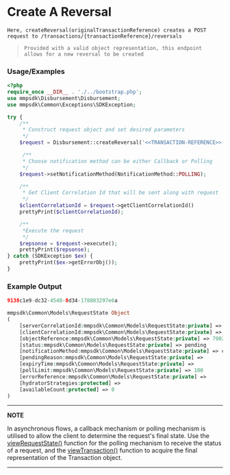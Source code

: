 # Create A Reversal

`Here, createReversal(originalTransactionReference) creates a POST request to /transactions/{transactionReference}/reversals`

> `Provided with a valid object representation, this endpoint allows for a new reversal to be created`

### Usage/Examples

```php
<?php
require_once __DIR__ . './../bootstrap.php';
use mmpsdk\Disbursement\Disbursement;
use mmpsdk\Common\Exceptions\SDKException;

try {
    /**
     * Construct request object and set desired parameters
     */
    $request = Disbursement::createReversal('<<TRANSACTION-REFERENCE>>');

     /**
     * Choose notification method can be either Callback or Polling
     */
    $request->setNotificationMethod(NotificationMethod::POLLING);

    /**
     * Get Client Correlation Id that will be sent along with request
     */
    $clientCorrelationId = $request->getClientCorrelationId()
    prettyPrint($clientCorrelationId);

    /**
     *Execute the request
     */
    $repsonse = $request->execute();
    prettyPrint($repsonse);
} catch (SDKException $ex) {
    prettyPrint($ex->getErrorObj());
}
```

### Example Output

```php
9138c1e9-dc32-4540-8d34-178803297e6a

mmpsdk\Common\Models\RequestState Object
(
    [serverCorrelationId:mmpsdk\Common\Models\RequestState:private] => 9bc91edc-73d9-4265-a144-474cd52bf746
    [clientCorrelationId:mmpsdk\Common\Models\RequestState:private] => 9138c1e9-dc32-4540-8d34-178803297e6a
    [objectReference:mmpsdk\Common\Models\RequestState:private] => 7902
    [status:mmpsdk\Common\Models\RequestState:private] => pending
    [notificationMethod:mmpsdk\Common\Models\RequestState:private] => callback
    [pendingReason:mmpsdk\Common\Models\RequestState:private] =>
    [expiryTime:mmpsdk\Common\Models\RequestState:private] =>
    [pollLimit:mmpsdk\Common\Models\RequestState:private] => 100
    [errorReference:mmpsdk\Common\Models\RequestState:private] =>
    [hydratorStrategies:protected] =>
    [availableCount:protected] => 0
)
```
---

**NOTE**

In asynchronous flows, a callback mechanism or polling mechanism is utilised to allow the client to determine the request's final state. Use the [viewRequestState()](viewRequestState.Readme.md) function for the polling mechanism to receive the status of a request, and the [viewTransaction()](viewTransaction.Readme.md) function to acquire the final representation of the Transaction object.

---